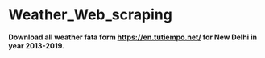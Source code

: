 # Weather_Web_scraping

**Download all weather fata form https://en.tutiempo.net/ for New Delhi in year 2013-2019.**
